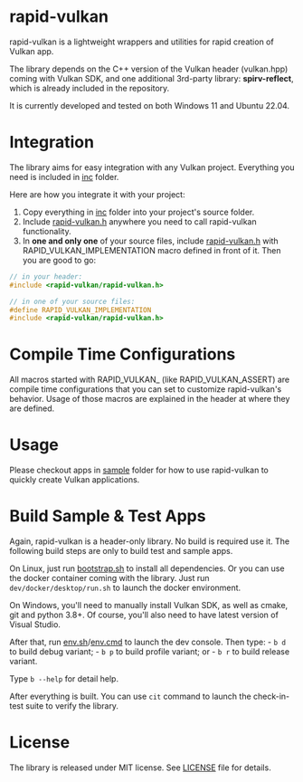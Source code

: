 # rapid-vulkan
rapid-vulkan is a lightweight wrappers and utilities for rapid creation of Vulkan app.

The library depends on the C++ version of the Vulkan header (vulkan.hpp) coming with Vulkan SDK, and one additional 3rd-party library: **spirv-reflect**, which is already included in the repository.

It is currently developed and tested on both Windows 11 and Ubuntu 22.04.

# Integration
The library aims for easy integration with any Vulkan project. Everything you need is included in [inc](inc) folder.

Here are how you integrate it with your project:

1. Copy everything in [inc](inc) folder into your project's source folder.
2. Include [rapid-vulkan.h](inc/rapid-vulkan/rapid-vulkan.h) anywhere you need to call rapid-vulkan functionality.
3. In **one and only one** of your source files, include [rapid-vulkan.h](inc/rapid-vulkan/rapid-vulkan.h) with RAPID_VULKAN_IMPLEMENTATION macro defined in front of it. Then you are good to go:

```c
// in your header:
#include <rapid-vulkan/rapid-vulkan.h>

// in one of your source files:
#define RAPID_VULKAN_IMPLEMENTATION
#include <rapid-vulkan/rapid-vulkan.h>
```

# Compile Time Configurations

All macros started with RAPID_VULKAN_ (like RAPID_VULKAN_ASSERT) are compile time configurations that you can set to customize rapid-vulkan's behavior. Usage of those macros are explained in the header at where they are defined.

# Usage
Please checkout apps in [sample](dev/sample) folder for how to use rapid-vulkan to quickly create Vulkan applications.

# Build Sample & Test Apps
Again, rapid-vulkan is a header-only library. No build is required use it. The following build steps are only to build test and sample apps.

On Linux, just run [bootstrap.sh](dev/env/bootstrap.sh) to install all dependencies. Or you can use the docker container coming with the library. Just run `dev/docker/desktop/run.sh` to launch the docker environment.

On Windows, you'll need to manually install Vulkan SDK, as well as cmake, git and python 3.8+. Of course, you'll also need to have latest version of Visual Studio.

After that, run [env.sh](env.sh)/[env.cmd](env.cmd) to launch the dev console. Then type:
    - `b d` to build debug variant;
    - `b p` to build profile variant; or
    - `b r` to build release variant.

Type `b --help` for detail help.

After everything is built. You can use `cit` command to launch the check-in-test suite to verify the library.

# License
The library is released under MIT license. See [LICENSE](LICENSE) file for details.
